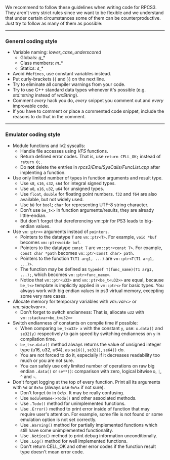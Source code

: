 We recommend to follow these guidelines when writing code for RPCS3. They aren't very strict rules since we want to be flexible and we understand that under certain circumstances some of them can be counterproductive. Just try to follow as many of them as possible:

***
### General coding style
* Variable naming: *lower_case_underscored*
    * Globals: _g__*
    * Class members: _m__*
    * Statics: _s__*
* Avoid `#defines`, use constant variables instead.
* Put curly-brackets (`{` and `}`) on the next line.
* Try to eliminate all compiler warnings from your code.
* Try to use C++ standard data types whenever it's possible (e.g. _std::string_ instead of _wxString_).
* Comment *every* hack you do, *every* snippet you comment out and *every* improvable code.
* If you have to comment or place a commented code snippet, include the reasons to do that in the comment.

***
### Emulator coding style
* Module functions and lv2 syscalls:
    * Handle file accesses using *VFS* functions.
    * Return defined error codes. That is, use `return CELL_OK;` instead of `return 0;`.
    * Do **not** delete the entries in *rpcs3/Emu/SysCalls/FuncList.cpp* after implenting a function.
* Use only limited number of types in function arguments and result type.
    * Use `s8`, `s16`, `s32`, `s64` for integral signed types.
    * Use `u8`, `u16`, `u32`, `u64` for unsigned types.
    * Use `float`, `double` for floating point numbers. `f32` and `f64` are also available, but not widely used.
    * Use `b8` for `bool`; `char` for representing UTF-8 string character.
    * Don't use `be_t<>` in function arguments/results, they are already little-endian.
    * But don't forget that dereferencing vm::ptr for PS3 leads to big-endian values.
* Use `vm::ptr<>` arguments instead of `pointers`.
    * Pointers to the datatype `T` are `vm::ptr<T>`. For example, `void *buf` becomes `vm::ptr<void> buf`.
    * Pointers to the datatype `const T` are `vm::ptr<const T>`. For example, `const char *path` becomes `vm::ptr<const char> path`.
    * Pointers to the function `T(T1 arg1, ...)` are `vm::ptr<T(T1 arg1, ...)>`.
    * The function may be defined as `typedef T(func_name)(T1 arg1, ...);`, which becomes `vm::ptr<func_name>`.
    * Notice that `vm::ptr<u32>` and `vm::ptr<be_t<u32>>` are equal, because `be_t<>` template is implicitly applied in `vm::ptr<>` for basic types. You always work with big endian values in ps3 virtual memory, excepting some very rare cases.
* Allocate memory for temporary variables with *vm::var<>* or *vm::stackvar<>*.
    * Don't forget to switch endianness: That is, allocate `u32` with `vm::stackvar<be_t<u32>>`
* Switch endianness of constants on compile time if possible:
    * When comparing `be_t<u32> x` with the constant `y`, use: `x.data()` and `se32(y)` respectively to gain speed by switching endianness on `y` in compilation time.
    * `be_t<>.data()` method always returns the value of unsigned integer type (u16, u32, u64), as `se16()`, `se32()`, `se64()` do.
    * You are not forced to do it, especially if it decreases readability too much or you are not sure.
    * You can safely use only limited number of operations on raw big endian `.data()` or `se**()`: comparison with zero, logical bitwise `&`, `|`, `^` and `~`.
* Don't forget logging at the top of every function. Print all its arguments with `%d` or `0x%x` (always use `0x%x` if not sure).
    * Don't forget `0x` in `0x%x`. It may be really confusing.
    * Use `moduleName->Todo()` and other associated methods.
    * Use `.Todo()` method for unimplemented functions.
    * Use `.Error()` method to print error inside of function that may require user's attention. For example, some file is not found or some emulation option is not set correctly.
    * Use `.Warning()` method for partially implemented functions which still have some unimplemented functionality.
    * Use `.Notice()` method to print debug information unconditionally.
    * Use `.Log()` method for well implemented functions.
    * Don't return CELL_OK and other error codes if the function result type doesn't mean error code.
